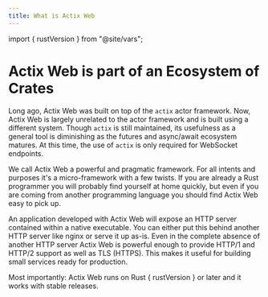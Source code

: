 ```yaml
---
title: What is Actix Web
---
```


import { rustVersion } from "@site/vars";

# Actix Web is part of an Ecosystem of Crates

Long ago, Actix Web was built on top of the `actix` actor framework. Now, Actix Web is largely unrelated to the actor framework and is built using a different system. Though `actix` is still maintained, its usefulness as a general tool is diminishing as the futures and async/await ecosystem matures. At this time, the use of `actix` is only required for WebSocket endpoints.

We call Actix Web a powerful and pragmatic framework. For all intents and purposes it's a micro-framework with a few twists. If you are already a Rust programmer you will probably find yourself at home quickly, but even if you are coming from another programming language you should find Actix Web easy to pick up.

<!-- TODO -->
<!-- actix-extras -->

An application developed with Actix Web will expose an HTTP server contained within a native executable. You can either put this behind another HTTP server like nginx or serve it up as-is. Even in the complete absence of another HTTP server Actix Web is powerful enough to provide HTTP/1 and HTTP/2 support as well as TLS (HTTPS). This makes it useful for building small services ready for production.

<p>
Most importantly: Actix Web runs on Rust { rustVersion } or later and it works with stable releases.
</p>

<!-- TODO -->
<!-- which is built upon the fantastic [Tokio][tokio] asynchronous I/O system -->

<!-- LINKS -->

[tokio]: https://tokio.rs
